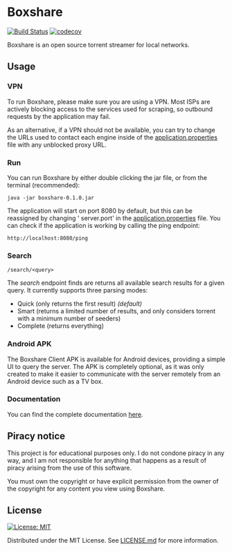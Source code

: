 # Boxshare

[![Build Status](https://travis-ci.com/Vonathar/boxshare.svg?token=fUKSDpqhxEVNtDPifgjH&branch=master)](https://travis-ci.com/Vonathar/boxshare)
[![codecov](https://codecov.io/gh/Vonathar/boxshare/branch/master/graph/badge.svg?token=5I037Q3NOJ)](https://codecov.io/gh/Vonathar/boxshare)

Boxshare is an open source torrent streamer for local networks.

## Usage

### VPN

To run Boxshare, please make sure you are using a VPN. Most ISPs are actively blocking access to the
services used for scraping, so outbound requests by the application may fail.

As an alternative, if a VPN should not be available, you can try to change the URLs used to contact
each engine inside of the [application.properties](src/main/resources/application.properties) file
with any unblocked proxy URL.

### Run

You can run Boxshare by either double clicking the jar file, or from the terminal (recommended):

`java -jar boxshare-0.1.0.jar`

The application will start on port 8080 by default, but this can be reassigned by changing '
server.port' in the [application.properties](src/main/resources/application.properties) file. You
can check if the application is working by calling the ping endpoint:

`http://localhost:8080/ping`

### Search

`/search/<query>`

The _search_ endpoint finds are returns all available search results for a given query. It currently
supports three parsing modes:

- Quick (only returns the first result) _(default)_
- Smart (returns a limited number of results, and only considers torrent with a minimum number of
  seeders)
- Complete (returns everything)

### Android APK

The Boxshare Client APK is available for Android devices, providing a simple UI to query the server.
The APK is completely optional, as it was only created to make it easier to communicate with the
server remotely from an Android device such as a TV box.

### Documentation

You can find the complete documentation [here](https://vonathar.github.io/boxshare/).

## Piracy notice

This project is for educational purposes only. I do not condone piracy in any way, and I am not
responsible for anything that happens as a result of piracy arising from the use of this software.

You must own the copyright or have explicit permission from the owner of the copyright for any
content you view using Boxshare.

## License

[![License: MIT](https://img.shields.io/badge/License-MIT-yellow.svg)](https://opensource.org/licenses/MIT)

Distributed under the MIT License. See [LICENSE.md](LICENSE.md) for more information.